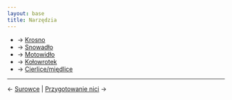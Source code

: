 ```yaml
---
layout: base
title: Narzędzia
---
```


- → [Krosno](/narzedzia/krosno/#main)
- → [Snowadło](/narzedzia/snowadlo/#main)
- → [Motowidło](/narzedzia/motowidlo/#main)
- → [Kołowrotek](/narzedzia/kolowrotek/#main)
- → [Cierlice/międlice](/narzedzia/cierlice-miedlice/#main)

---

← [Surowce](/surowce/#main) | [Przygotowanie nici](/przygotowanie-nici/#main) →